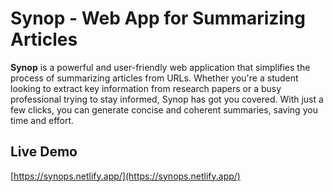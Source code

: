 # Synop - Web App for Summarizing Articles

**Synop** is a powerful and user-friendly web application that simplifies the process of summarizing articles from URLs. Whether you're a student looking to extract key information from research papers or a busy professional trying to stay informed, Synop has got you covered. With just a few clicks, you can generate concise and coherent summaries, saving you time and effort.

## Live Demo

[https://synops.netlify.app/](https://synops.netlify.app/)
